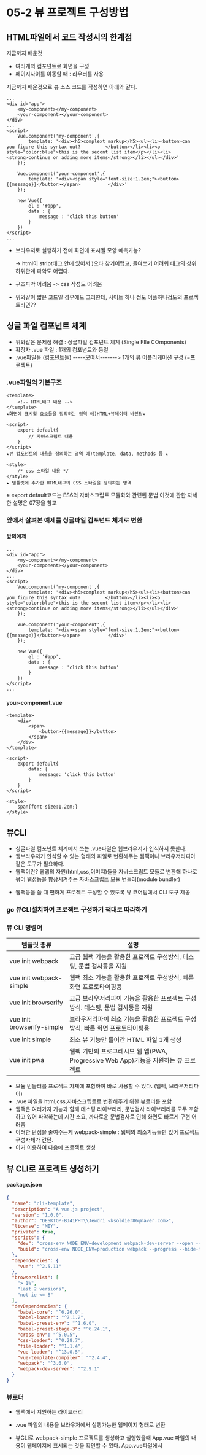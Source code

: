 # 05-2 뷰 프로젝트 구성방법



## HTML파일에서 코드 작성시의 한계점

지금까지 배운것 

- 여러개의 컴포넌트로 화면을 구성
- 페이지사이를 이동할 때 : 라우터를 사용

지금까지 배운것으로 뷰 소스 코드를 작성하면 아래와 같다.

```vue
...
<div id="app">
    <my-component></my-component>
    <your-component></your-component>
</div>
...
<script>
    Vue.component('my-component',{
       	template: '<div><h5>complext markup</h5><ul><li><button>can you figure this syntax out?			</button></li><li><p style="color:blue">this is the secont list item</p></li><li>			<strong>continue on adding more items</strong></li></ul></div>' 
    });
    
    Vue.component('your-component',{
        template: '<div><span style="font-size:1.2em;"><button>{{message}}</button></span>			</div>'
    });
    
    new Vue({
        el : '#app',
        data : {
            message : 'click this button'
        }
    })
</script>
...
```

- 브라우저로 실행하기 전에 화면에 표시될 모양 예측가능?

  -> html이 stript태그 안에 있어서 )오타 찾기어렵고, 들여쓰기 어려워 태그의 상위하위관계 파악도 어렵다.

- 구조파악 어려움 -> css 작성도 어려움

- 위와같이 짧은 코드일 경우에도 그러한데, 사이트 하나 정도 어플하나정도의 프로젝트라면??





## 싱글 파일 컴포넌트 체계

- 위와같은 문제점 해결 : 싱글파일 컴포넌트 체계 (Single FIle COmponents)
- 확장자 .vue 파일 : 1개의 컴포넌트와 동일
- .vue파일들 (컴포넌트들)  -----모여서-------> 1개의 뷰 어플리케이션 구성 (=프로젝트)



### .vue파일의 기본구조

```vue
<template>
	<!-- HTML태그 내용 -->                         
</template>
★화면에 표시할 요소들을 정의하는 영역 예)HTML+뷰데이터 바인딩★

<script>
    export default{
        // 자바스크립트 내용
    }
</script>
★뷰 컴포넌트의 내용을 정의하는 영역 예)template, data, methods 등 ★

<style>
	/* css 스타일 내용 */
</style>
★ 템플릿에 추가한 HTML태그의 CSS 스타일을 정의하는 영역 
```

※ export default코드는 ES6의 자바스크립트 모듈화와 관련된 문법 이것에 관한 자세한 설명은 07장을 참고



### 앞에서 살펴본 예제를 싱글파일 컴포넌트 체계로 변환



#### 앞의예제 

```
...
<div id="app">
    <my-component></my-component>
    <your-component></your-component>
</div>
...
<script>
    Vue.component('my-component',{
       	template: '<div><h5>complext markup</h5><ul><li><button>can you figure this syntax out?			</button></li><li><p style="color:blue">this is the secont list item</p></li><li>			<strong>continue on adding more items</strong></li></ul></div>' 
    });
    
    Vue.component('your-component',{
        template: '<div><span style="font-size:1.2em;"><button>{{message}}</button></span>			</div>'
    });
    
    new Vue({
        el : '#app',
        data : {
            message : 'click this button'
        }
    })
</script>
...
```

#### your-component.vue

```vue
<template>
	<div>
        <span>
    		<button>{{message}}</button>
    	</span>
    </div>
</template>

<script>
    export default{
        data: {
            message: 'click this button'
        }
    }
</script>

<style>
    span{font-size:1.2em;}
</style>
```



## 뷰CLI

- 싱글파일 컴포넌트 체계에서 쓰는 .vue파일은 웹브라우저가 인식하지 못한다.
- 웹브라우저가 인식할 수 있는 형태의 파일로 변환해주는 웹팩이나 브라우저리피아 같은 도구가 필요하다.
- 웹팩이란? 웹앱의 자원(html,css,이미지)들을 자바스크립트 모듈로 변환해 하나로 묶어 웹성능을 향상시켜주는 자바스크립트 모듈 번들러(module bundler)

[웹팩이미지]: https://github.com/jewdri-kim/javascriptStudy/blob/master/reactJS/%EC%9B%B9%ED%8C%A9.png

- 웹팩등을 쓸 때 편하게 프로젝트 구성할 수 있도록 뷰 코어팀에서 CLI 도구 제공



 ### go 뷰CLI설치하여 프로젝트 구성하기 책대로 따라하기

### 뷰 CLI 명령어

| 템플릿 종류                | 설명                                                         |
| -------------------------- | ------------------------------------------------------------ |
| vue init webpack           | 고급 웹팩 기능을 활용한 프로젝트 구성방식, 테스팅, 문법 검사등을 지원 |
| vue init webpack-simple    | 웹팩 최소 기능을 활용한 프로젝트 구성방식, 빠른 화면 프로토타이핑용 |
| vue init browserify        | 고급 브라우저리파이 기능을 활용한 프로젝트 구성방식. 테스팅, 문법 검사등을 지원 |
| vue init browserify-simple | 브라우저리파이 최소 기능을 활용한 프로젝트 구성방식. 빠른 화면 프로토타이핑용 |
| vue init simple            | 최소 뷰 기능만 들어간 HTML 파일 1개 생성                     |
| vue init pwa               | 웹팩 기반의 프로그레시브 웹 앱(PWA, Progressive Web App)기능을 지원하는 뷰 프로젝트 |

- 모듈 번들러를 프로젝트 자체에 포함하여 바로 사용할 수 있다. (웹팩, 브라우저리파이)
- .vue 파일을 html,css,자바스크립트로 변환해주기 위한 뷰로더를 포함
- 웹팩은 여러가지 기능과 함께 테스팅 라이브러리, 문법검사 라이브러리를 모두 포함하고 있어 파악하는데 시간 소요, 까다로운 문법검사로 인해 화면도 빠르게 구현 어려움
- 이러한 단점을 줄여주는게 webpack-simple : 웹팩의 최소기능들만 있어 프로젝트 구성자체가 간단.
- 이거 이용하여 다음에 프로젝트 생성



## 뷰 CLI로 프로젝트 생성하기

#### package.json

```json
{
  "name": "cli-template",
  "description": "A vue.js project",
  "version": "1.0.0",
  "author": "DESKTOP-BJ41PHT\\Jewdri <ksoldier86@naver.com>",
  "license": "MIY",
  "private": true,
  "scripts": {
    "dev": "cross-env NODE_ENV=development webpack-dev-server --open --hot",
    "build": "cross-env NODE_ENV=production webpack --progress --hide-modules"
  },
  "dependencies": {
    "vue": "^2.5.11"
  },
  "browserslist": [
    "> 1%",
    "last 2 versions",
    "not ie <= 8"
  ],
  "devDependencies": {
    "babel-core": "^6.26.0",
    "babel-loader": "^7.1.2",
    "babel-preset-env": "^1.6.0",
    "babel-preset-stage-3": "^6.24.1",
    "cross-env": "^5.0.5",
    "css-loader": "^0.28.7",
    "file-loader": "^1.1.4",
    "vue-loader": "^13.0.5",
    "vue-template-compiler": "^2.4.4",
    "webpack": "^3.6.0",
    "webpack-dev-server": "^2.9.1"
  }
}

```



### 뷰로더 

- 웹팩에서 지원하는 라이브러리

- .vue 파일의 내용을 브라우저에서 실행가능한 웹페이지 형태로 변환

- 뷰CLI로 webpack-simple 프로젝트를 생성하고 실행했을때 App.vue 파일의 내용이 웹페이지에 표시되는 것을 확인할 수 있다. App.vue파일에서 <template>, <script>, <style> 의 내용이 각각 HTML, 자바스크립트, CSS 코드로 인식될 수 있도록 뷰 로더가 변환작업을 수행한 것이다.

- 웹팩에 설정된 뷰로더가 변환기능을 수행 

   -> 뷰로더가 .vue파일을 -----변환---->자바스크립트 모듈로 변환 (웹팩은 자바스크립트 모듈만 인식할수있기때문에)

#### 웹팩 설정파일의 뷰로더 속성확인

##### webpack.config.js

```js
.... 
module: {
    rules: [
      {
        test: /\.css$/,
        use: [
          'vue-style-loader',
          'css-loader'
        ],
      },      {
        test: /\.vue$/,
        loader: 'vue-loader',
        options: {
          loaders: {
          }
          // other vue-loader options go here
        }
      },
      {
        test: /\.js$/,
        loader: 'babel-loader',
        exclude: /node_modules/
      },
      {
        test: /\.(png|jpg|gif|svg)$/,
        loader: 'file-loader',
        options: {
          name: '[name].[ext]?[hash]'
        }
      }
    ]
  },
      .....
```

